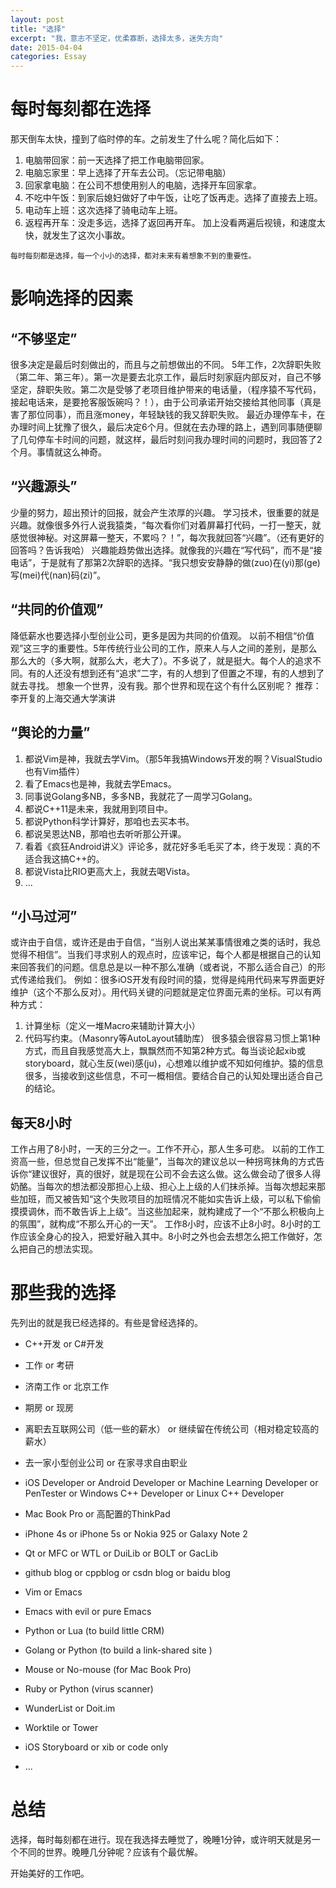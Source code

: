 ```yaml
---
layout: post
title: "选择"
excerpt: "我，意志不坚定，优柔寡断，选择太多，迷失方向"
date: 2015-04-04
categories: Essay
---
```






# 每时每刻都在选择

那天倒车太快，撞到了临时停的车。之前发生了什么呢？简化后如下：
1. 电脑带回家：前一天选择了把工作电脑带回家。
2. 电脑忘家里：早上选择了开车去公司。（忘记带电脑）
3. 回家拿电脑：在公司不想使用别人的电脑，选择开车回家拿。
4. 不吃中午饭：到家后媳妇做好了中午饭，让吃了饭再走。选择了直接去上班。
5. 电动车上班：这次选择了骑电动车上班。
6. 返程再开车：没走多远，选择了返回再开车。
加上没看两遍后视镜，和速度太快，就发生了这次小事故。

`每时每刻都是选择，每一个小小的选择，都对未来有着想象不到的重要性。`


# 影响选择的因素

## “不够坚定”
很多决定是最后时刻做出的，而且与之前想做出的不同。
  5年工作，2次辞职失败（第二年、第三年）。第一次是要去北京工作，最后时刻家庭内部反对，自己不够坚定，辞职失败。第二次是受够了老项目维护带来的电话量，（程序猿不写代码，接起电话来，是要抢客服饭碗吗？！），由于公司承诺开始交接给其他同事（真是害了那位同事），而且涨money，年轻缺钱的我又辞职失败。
  最近办理停车卡，在办理时间上犹豫了很久，最后决定6个月。但就在去办理的路上，遇到同事随便聊了几句停车卡时间的问题，就这样，最后时刻问我办理时间的问题时，我回答了2个月。事情就这么神奇。

## “兴趣源头”
  少量的努力，超出预计的回报，就会产生浓厚的兴趣。
  学习技术，很重要的就是兴趣。就像很多外行人说我猿类，“每次看你们对着屏幕打代码，一打一整天，就感觉很神秘。对这屏幕一整天，不累吗？！”，每次我就回答“兴趣”。（还有更好的回答吗？告诉我哈）
  兴趣能趋势做出选择。就像我的兴趣在“写代码”，而不是“接电话”，于是就有了那第2次辞职的选择。“我只想安安静静的做(zuo)在(yi)那(ge)写(mei)代(nan)码(zi)”。

## “共同的价值观”
  降低薪水也要选择小型创业公司，更多是因为共同的价值观。
  以前不相信“价值观”这三字的重要性。5年传统行业公司的工作，原来人与人之间的差别，是那么那么大的（多大啊，就那么大，老大了）。不多说了，就是挺大。每个人的追求不同。有的人还没有想到还有“追求”二字，有的人想到了但置之不理，有的人想到了就去寻找。
  想象一个世界，没有我。那个世界和现在这个有什么区别呢？
  推荐：李开复的上海交通大学演讲

## “舆论的力量”

1. 都说Vim是神，我就去学Vim。（那5年我搞Windows开发的啊？VisualStudio也有Vim插件）
2. 看了Emacs也是神，我就去学Emacs。
3. 同事说Golang多NB，多多NB，我就花了一周学习Golang。
4. 都说C++11是未来，我就用到项目中。
5. 都说Python科学计算好，那咱也去买本书。
6. 都说吴恩达NB，那咱也去听听那公开课。
7. 看着《疯狂Android讲义》评论多，就花好多毛毛买了本，终于发现：真的不适合我这搞C++的。
8. 都说Vista比RIO更高大上，我就去喝Vista。
9. ...

## “小马过河”
  或许由于自信，或许还是由于自信，“当别人说出某某事情很难之类的话时，我总觉得不相信”。当我们寻求别人的观点时，应该牢记，每个人都是根据自己的认知来回答我们的问题。信息总是以一种不那么准确（或者说，不那么适合自己）的形式传递给我们。
  例如：很多iOS开发有段时间的猿，觉得是纯用代码来写界面更好维护（这个不那么反对）。用代码关键的问题就是定位界面元素的坐标。可以有两种方式：
  1. 计算坐标（定义一堆Macro来辅助计算大小）
  2. 代码写约束。（Masonry等AutoLayout辅助库）
  很多猿会很容易习惯上第1种方式，而且自我感觉高大上，飘飘然而不知第2种方式。每当谈论起xib或storyboard，就心生反(wei)感(ju)，心想难以维护或不知如何维护。猿的信息很多，当接收到这些信息，不可一概相信。要结合自己的认知处理出适合自己的结论。

## 每天8小时
工作占用了8小时，一天的三分之一。工作不开心，那人生多可悲。
以前的工作工资高一些，但总觉自己发挥不出“能量”，当每次的建议总以一种拐弯抹角的方式告诉你“建议很好，真的很好，就是现在公司不会去这么做。这么做会动了很多人得奶酪。当每次的想法都没那担心上级、担心上上级的人们抹杀掉。当每次想起来那些加班，而又被告知“这个失败项目的加班情况不能如实告诉上级，可以私下偷偷摸摸调休，而不敢告诉上上级”。当这些加起来，就构建成了一个“不那么积极向上的氛围”，就构成“不那么开心的一天”。
  工作8小时，应该不止8小时。8小时的工作应该全身心的投入，把爱好融入其中。8小时之外也会去想怎么把工作做好，怎么把自己的想法实现。


# 那些我的选择
先列出的就是我已经选择的。有些是曾经选择的。

- C++开发 or C#开发
- 工作 or 考研
- 济南工作 or 北京工作
- 期房 or 现房
- 离职去互联网公司（低一些的薪水） or 继续留在传统公司（相对稳定较高的薪水）
- 去一家小型创业公司 or 在家寻求自由职业

- iOS Developer or Android Developer or Machine Learning Developer or PenTester or Windows C++ Developer or Linux C++ Developer
- Mac Book Pro or 高配置的ThinkPad
- iPhone 4s or iPhone 5s or Nokia 925 or Galaxy Note 2
- Qt or MFC or WTL or DuiLib or BOLT or GacLib
- github blog or cppblog or csdn blog or baidu blog
- Vim or Emacs
- Emacs with evil or pure Emacs
- Python or Lua (to build little CRM)
- Golang or Python (to build a link-shared site )
- Mouse or No-mouse (for Mac Book Pro)
- Ruby or Python (virus scanner)
- WunderList or Doit.im

- Worktile or Tower
- iOS Storyboard or xib or code only
- ...

# 总结
选择，每时每刻都在进行。现在我选择去睡觉了，晚睡1分钟，或许明天就是另一个不同的世界。晚睡几分钟呢？应该有个最优解。

  开始美好的工作吧。


